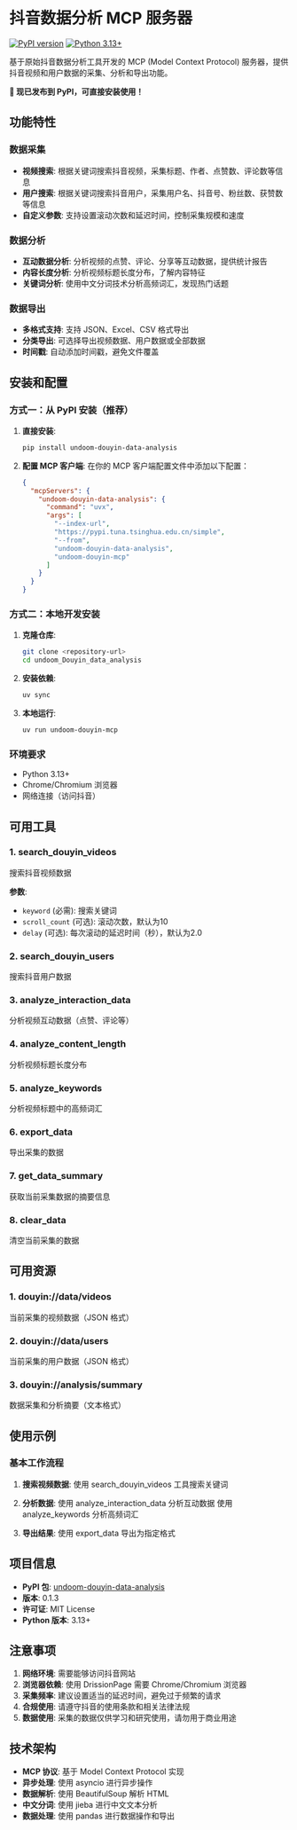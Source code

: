 # 抖音数据分析 MCP 服务器

[![PyPI version](https://badge.fury.io/py/undoom-douyin-data-analysis.svg)](https://badge.fury.io/py/undoom-douyin-data-analysis)
[![Python 3.13+](https://img.shields.io/badge/python-3.13+-blue.svg)](https://www.python.org/downloads/)

基于原始抖音数据分析工具开发的 MCP (Model Context Protocol) 服务器，提供抖音视频和用户数据的采集、分析和导出功能。

**🎉 现已发布到 PyPI，可直接安装使用！**

## 功能特性

### 数据采集
- **视频搜索**: 根据关键词搜索抖音视频，采集标题、作者、点赞数、评论数等信息
- **用户搜索**: 根据关键词搜索抖音用户，采集用户名、抖音号、粉丝数、获赞数等信息
- **自定义参数**: 支持设置滚动次数和延迟时间，控制采集规模和速度

### 数据分析
- **互动数据分析**: 分析视频的点赞、评论、分享等互动数据，提供统计报告
- **内容长度分析**: 分析视频标题长度分布，了解内容特征
- **关键词分析**: 使用中文分词技术分析高频词汇，发现热门话题

### 数据导出
- **多格式支持**: 支持 JSON、Excel、CSV 格式导出
- **分类导出**: 可选择导出视频数据、用户数据或全部数据
- **时间戳**: 自动添加时间戳，避免文件覆盖

## 安装和配置

### 方式一：从 PyPI 安装（推荐）

1. **直接安装**:
   ```bash
   pip install undoom-douyin-data-analysis
   ```

2. **配置 MCP 客户端**:
   在你的 MCP 客户端配置文件中添加以下配置：
   ```json
   {
     "mcpServers": {
       "undoom-douyin-data-analysis": {
         "command": "uvx",
         "args": [
           "--index-url",
           "https://pypi.tuna.tsinghua.edu.cn/simple",
           "--from",
           "undoom-douyin-data-analysis",
           "undoom-douyin-mcp"
         ]
       }
     }
   }
   ```

### 方式二：本地开发安装

1. **克隆仓库**:
   ```bash
   git clone <repository-url>
   cd undoom_Douyin_data_analysis
   ```

2. **安装依赖**:
   ```bash
   uv sync
   ```

3. **本地运行**:
   ```bash
   uv run undoom-douyin-mcp
   ```

### 环境要求
- Python 3.13+
- Chrome/Chromium 浏览器
- 网络连接（访问抖音）

## 可用工具

### 1. search_douyin_videos
搜索抖音视频数据

**参数**:
- `keyword` (必需): 搜索关键词
- `scroll_count` (可选): 滚动次数，默认为10
- `delay` (可选): 每次滚动的延迟时间（秒），默认为2.0

### 2. search_douyin_users
搜索抖音用户数据

### 3. analyze_interaction_data
分析视频互动数据（点赞、评论等）

### 4. analyze_content_length
分析视频标题长度分布

### 5. analyze_keywords
分析视频标题中的高频词汇

### 6. export_data
导出采集的数据

### 7. get_data_summary
获取当前采集数据的摘要信息

### 8. clear_data
清空当前采集的数据

## 可用资源

### 1. douyin://data/videos
当前采集的视频数据（JSON 格式）

### 2. douyin://data/users
当前采集的用户数据（JSON 格式）

### 3. douyin://analysis/summary
数据采集和分析摘要（文本格式）

## 使用示例

### 基本工作流程

1. **搜索视频数据**:
   使用 search_douyin_videos 工具搜索关键词

2. **分析数据**:
   使用 analyze_interaction_data 分析互动数据
   使用 analyze_keywords 分析高频词汇

3. **导出结果**:
   使用 export_data 导出为指定格式

## 项目信息

- **PyPI 包**: [undoom-douyin-data-analysis](https://pypi.org/project/undoom-douyin-data-analysis/)
- **版本**: 0.1.3
- **许可证**: MIT License
- **Python 版本**: 3.13+

## 注意事项

1. **网络环境**: 需要能够访问抖音网站
2. **浏览器依赖**: 使用 DrissionPage 需要 Chrome/Chromium 浏览器
3. **采集频率**: 建议设置适当的延迟时间，避免过于频繁的请求
4. **合规使用**: 请遵守抖音的使用条款和相关法律法规
5. **数据使用**: 采集的数据仅供学习和研究使用，请勿用于商业用途

## 技术架构

- **MCP 协议**: 基于 Model Context Protocol 实现
- **异步处理**: 使用 asyncio 进行异步操作
- **数据解析**: 使用 BeautifulSoup 解析 HTML
- **中文分词**: 使用 jieba 进行中文文本分析
- **数据处理**: 使用 pandas 进行数据操作和导出